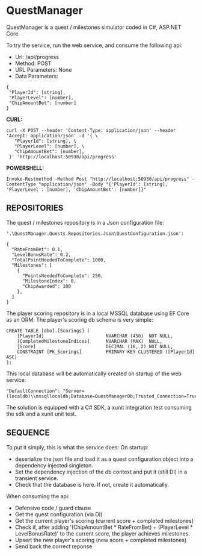 # QuestManager

QuestManager is a quest / milestones simulator coded in C#, ASP.NET Core.

To try the service, run the web service, and consume the following api:

- Url: /api/progress
- Method: POST
- URL Parameters: None
- Data Parameters:
```
{
 "PlayerId": [string],
 "PlayerLevel": [number],
 "ChipAmountBet": [number]
}
```

**CURL:**
```
curl -X POST --header 'Content-Type: application/json' --header 'Accept: application/json' -d '{ \ 
   "PlayerId": [string], \ 
   "PlayerLevel": [number], \ 
   "ChipAmountBet": [number], 
 }' 'http://localhost:50930/api/progress'
```

**POWERSHELL:**
```
Invoke-Restmethod -Method Post "http://localhost:50930/api/progress" -ContentType "application/json" -Body "{'PlayerId': [string], 'PlayerLevel': [number], 'ChipAmountBet': [number]}"
```

## REPOSITORIES

The quest / milestones repository is in a Json configuration file:
```
'.\QuestManager.Quests.Repositories.Json\QuestConfiguration.json':
```
```
{
  "RateFromBet": 0.1,
  "LevelBonusRate": 0.2,
  "TotalPointNeededToComplete": 1000,
  "Milestones": [
    {
      "PointsNeededToComplete": 250,
      "MilestoneIndex": 0,
      "ChipAwarded": 100
    },
  ]
}
```

The player scoring repository is in a local MSSQL database using EF Core as an ORM. 
The player's scoring db schema is very simple:
```
CREATE TABLE [dbo].[Scorings] (
    [PlayerId]                       NVARCHAR (450)  NOT NULL,  
    [CompletedMilestoneIndices]      NVARCHAR (MAX)  NULL,  
    [Score]                          DECIMAL (18, 2) NOT NULL,    
    CONSTRAINT [PK_Scorings]         PRIMARY KEY CLUSTERED ([PlayerId] ASC)    
); 
```

This local database will be automatically created on startup of the web service:
```
"DefaultConnection": "Server=(localdb)\\mssqllocaldb;Database=QuestManagerDb;Trusted_Connection=True;MultipleActiveResultSets=true"
```

The solution is equipped with a C# SDK, a xunit integration test consuming the sdk and a xunit unit test.

## SEQUENCE

To put it simply, this is what the service does:
On startup:
- deserialize the json file and load it as a quest configuration object into a dependency injected singleton.
- Set the dependency injection of the db context and put it (still DI) in a transient service.
- Check that the database is here. If not, create it automatically.

When consuming the api:
- Defensive code / guard clause
- Get the quest configuration (via DI)
- Get the current player's scoring (current score + completed milestones)
- Check if, after adding '(ChipAmountBet * RateFromBet) + (PlayerLevel * LevelBonusRate)' to the current score, the player achieves milestones.
- Upsert the new player's scoring (new score + completed milestones)
- Send back the correct reponse



